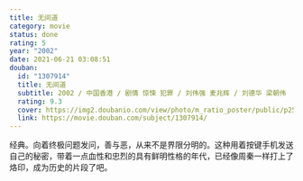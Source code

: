 ```yaml
---
title: 无间道
category: movie
status: done
rating: 5
year: "2002"
date: 2021-06-21 03:08:51
douban:
  id: "1307914"
  title: 无间道
  subtitle: 2002 / 中国香港 / 剧情 惊悚 犯罪 / 刘伟强 麦兆辉 / 刘德华 梁朝伟
  rating: 9.3
  cover: https://img2.doubanio.com/view/photo/m_ratio_poster/public/p2564556863.jpg
  link: https://movie.douban.com/subject/1307914/
---
```


经典。向着终极问题发问，善与恶，从来不是界限分明的。这种用着按键手机发送自己的秘密，带着一点血性和忠烈的具有鲜明性格的年代，已经像周秦一样打上了烙印，成为历史的片段了吧。
